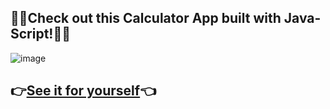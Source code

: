 ## 📏📓Check out this Calculator App built with Java-Script!📓📏

![image](https://github.com/HindCodes/Calculator-Java-Script/assets/121991962/9be3138c-0e7c-4926-a9c9-17e1aa558096)

## 👉[See it for yourself](https://hindcodes.github.io/Calculator-Java-Script/)👈

